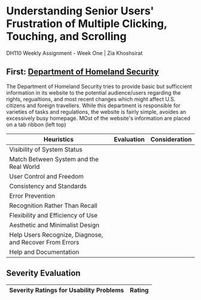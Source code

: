 # Understanding Senior Users' Frustration of Multiple Clicking, Touching, and Scrolling 
DH110 Weekly Assignment - Week One | Zia Khoshsirat

## First: [Department of Homeland Security](https://www.dhs.gov/)
The Department of Homeland Security tries to provide basic but sufficcient information in its website to the potential audience/users regarding the rights, regualtions, and most recent changes which might affect U.S. citizens and foreign travellers. While this department is responsible for varieties of tasks and regulations, the website is fairly simple, avoides an excessively busy homepage. MOst of the website's information are placed on a tab ribbon (left top)

Heuristics | Evaluation | Consideration 
--------------------------|---------------------------|------------
Visibility of System Status | |
Match Between System and the Real World | |
User Control and Freedom | |
Consistency and Standards | |
Error Prevention | |
Recognition Rather Than Recall | |
Flexibility and Efficiency of Use | |
Aesthetic and Minimalist Design | |
Help Users Recognize, Diagnose, and Recover From Errors | |
Help and Documentation | |
## **Severity Evaluation**
Severity Ratings for Usability Problems | Rating
--------------------------|---------------------------|

